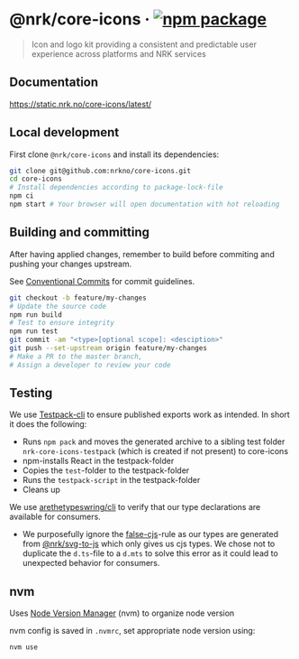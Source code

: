# @nrk/core-icons &middot; [![npm package][npm-badge]][npm]

[npm-badge]: https://img.shields.io/npm/v/@nrk/core-icons.svg?style=flat-square
[npm]: https://www.npmjs.org/package/@nrk/core-icons

> Icon and logo kit providing a consistent and predictable user experience across platforms and NRK services

## Documentation

https://static.nrk.no/core-icons/latest/

## Local development

First clone `@nrk/core-icons` and install its dependencies:

```bash
git clone git@github.com:nrkno/core-icons.git
cd core-icons
# Install dependencies according to package-lock-file
npm ci
npm start # Your browser will open documentation with hot reloading
```

## Building and committing

After having applied changes, remember to build before commiting and pushing your changes upstream.

See [Conventional Commits](https://conventionalcommits.org) for commit guidelines.

```bash
git checkout -b feature/my-changes
# Update the source code
npm run build
# Test to ensure integrity
npm run test
git commit -am "<type>[optional scope]: <desciption>"
git push --set-upstream origin feature/my-changes
# Make a PR to the master branch,
# Assign a developer to review your code
```

## Testing

We use [Testpack-cli](https://github.com/qwertie/testpack) to ensure published exports work as intended. In short it does the following:

- Runs `npm pack` and moves the generated archive to a sibling test folder `nrk-core-icons-testpack` (which is created if not present) to core-icons
- npm-installs React in the testpack-folder
- Copies the `test`-folder to the testpack-folder
- Runs the `testpack-script` in the testpack-folder
- Cleans up

We use [arethetypeswring/cli](https://github.com/arethetypeswrong/arethetypeswrong.github.io/tree/main/packages/cli) to verify that our type declarations are available for consumers.

- We purposefully ignore the [false-cjs](https://github.com/arethetypeswrong/arethetypeswrong.github.io/blob/main/docs/problems/FalseCJS.md)-rule as our types are generated from [@nrk/svg-to-js](https://github.com/nrkno/svg-to-js) which only gives us cjs types. We chose not to duplicate the `d.ts`-file to a `d.mts` to solve this error as it could lead to unexpected behavior for consumers.

## nvm

Uses [Node Version Manager](https://github.com/nvm-sh/nvm/blob/master/README.md#intro) (nvm) to organize node version

nvm config is saved in `.nvmrc`, set appropriate node version using:

```shell
nvm use
```
